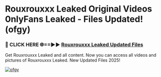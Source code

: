 # Rouxrouxxx Leaked Original Videos 0nlyFans Leaked - Files Updated! (ofgy)

<h3>🔴 CLICK HERE 🌐==►► <a href="https://tinyurl.com/2m67pmp6" rel="nofollow">Rouxrouxxx Leaked Updated Files</a></h3>

Get Rouxrouxxx Leaked and all content. Now you can access all videos and pictures of Rouxrouxxx Leaked. New Updated Files 2025!

[![ofgy](https://i.imgur.com/H4QAA4z.gif)](https://tinyurl.com/2m67pmp6)
